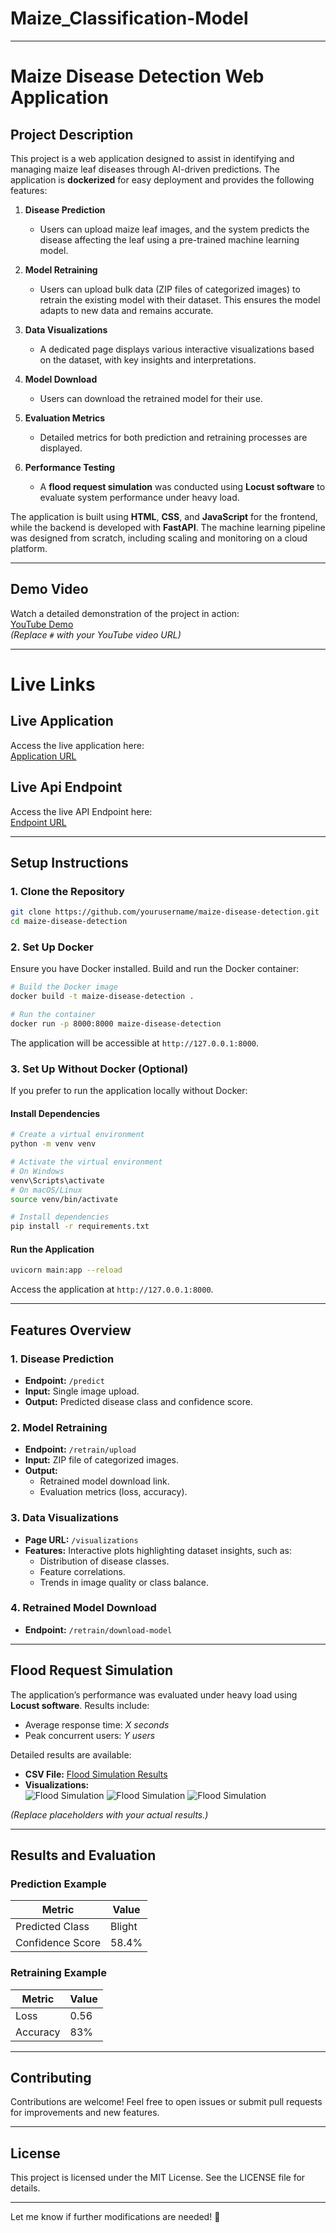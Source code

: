 # Maize_Classification-Model
---

# **Maize Disease Detection Web Application**

## **Project Description**

This project is a web application designed to assist in identifying and managing maize leaf diseases through AI-driven predictions. The application is **dockerized** for easy deployment and provides the following features:

1. **Disease Prediction**  
   - Users can upload maize leaf images, and the system predicts the disease affecting the leaf using a pre-trained machine learning model.

2. **Model Retraining**  
   - Users can upload bulk data (ZIP files of categorized images) to retrain the existing model with their dataset. This ensures the model adapts to new data and remains accurate.

3. **Data Visualizations**  
   - A dedicated page displays various interactive visualizations based on the dataset, with key insights and interpretations.

4. **Model Download**  
   - Users can download the retrained model for their use.

5. **Evaluation Metrics**  
   - Detailed metrics for both prediction and retraining processes are displayed.

6. **Performance Testing**  
   - A **flood request simulation** was conducted using **Locust software** to evaluate system performance under heavy load.

The application is built using **HTML**, **CSS**, and **JavaScript** for the frontend, while the backend is developed with **FastAPI**. The machine learning pipeline was designed from scratch, including scaling and monitoring on a cloud platform.

---

## **Demo Video**

Watch a detailed demonstration of the project in action:  
[YouTube Demo](#)  
*(Replace `#` with your YouTube video URL)*

---

# **Live Links**

## **Live Application**
Access the live application here:  
[Application URL](#)  

## **Live Api Endpoint**

Access the live API Endpoint here:  
[Endpoint URL](https://maize-classification-model.onrender.com)  

---

## **Setup Instructions**

### **1. Clone the Repository**
```bash
git clone https://github.com/yourusername/maize-disease-detection.git
cd maize-disease-detection
```

### **2. Set Up Docker**
Ensure you have Docker installed. Build and run the Docker container:
```bash
# Build the Docker image
docker build -t maize-disease-detection .

# Run the container
docker run -p 8000:8000 maize-disease-detection
```

The application will be accessible at `http://127.0.0.1:8000`.

### **3. Set Up Without Docker (Optional)**
If you prefer to run the application locally without Docker:

#### **Install Dependencies**
```bash
# Create a virtual environment
python -m venv venv

# Activate the virtual environment
# On Windows
venv\Scripts\activate
# On macOS/Linux
source venv/bin/activate

# Install dependencies
pip install -r requirements.txt
```

#### **Run the Application**
```bash
uvicorn main:app --reload
```

Access the application at `http://127.0.0.1:8000`.

---

## **Features Overview**

### **1. Disease Prediction**
- **Endpoint:** `/predict`
- **Input:** Single image upload.
- **Output:** Predicted disease class and confidence score.

### **2. Model Retraining**
- **Endpoint:** `/retrain/upload`
- **Input:** ZIP file of categorized images.
- **Output:**  
  - Retrained model download link.  
  - Evaluation metrics (loss, accuracy).

### **3. Data Visualizations**
- **Page URL:** `/visualizations`
- **Features:** Interactive plots highlighting dataset insights, such as:  
  - Distribution of disease classes.  
  - Feature correlations.  
  - Trends in image quality or class balance.

### **4. Retrained Model Download**
- **Endpoint:** `/retrain/download-model`

---

## **Flood Request Simulation**

The application’s performance was evaluated under heavy load using **Locust software**. Results include:

- Average response time: *X seconds*  
- Peak concurrent users: *Y users*

Detailed results are available:  
- **CSV File:** [Flood Simulation Results](/Locust_requests.csv)  
- **Visualizations:**  
  ![Flood Simulation](/total_requests_per_second.png)
  ![Flood Simulation](/number_of_users.png)
  ![Flood Simulation](/response_times_(ms).png) 

*(Replace placeholders with your actual results.)*

---

## **Results and Evaluation**

### **Prediction Example**
| Metric       | Value         |  
|--------------|---------------|  
| Predicted Class | Blight |  
| Confidence Score | 58.4% |  

### **Retraining Example**
| Metric   | Value   |  
|----------|---------|  
| Loss     | 0.56    |  
| Accuracy | 83%     |  

---

## **Contributing**

Contributions are welcome! Feel free to open issues or submit pull requests for improvements and new features.

---

## **License**

This project is licensed under the MIT License. See the LICENSE file for details.

---

Let me know if further modifications are needed! 🚀
